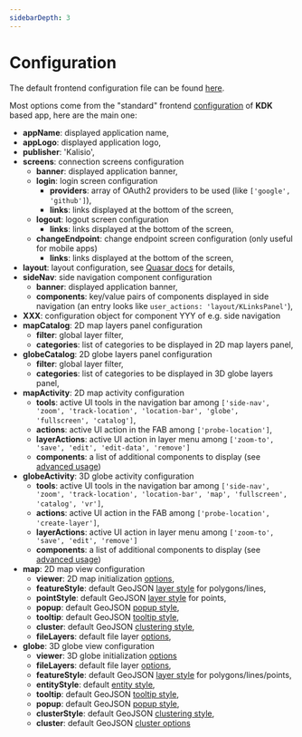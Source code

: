 ```yaml
---
sidebarDepth: 3
---
```


# Configuration

The default frontend configuration file can be found [here](https://github.com/kalisio/kano/blob/master/config/default.js).

Most options come from the "standard" frontend [configuration](https://kalisio.github.io/kdk/guides/basics/step-by-step.html#configuring-a-kapp) of **KDK** based app, here are the main one:
* **appName**: displayed application name,
* **appLogo**: displayed application logo,
* **publisher**: 'Kalisio',
* **screens**: connection screens configuration
  * **banner**: displayed application banner,
  * **login**: login screen configuration
    * **providers**: array of OAuth2 providers to be used (like `['google', 'github']`),
    * **links**: links displayed at the bottom of the screen,
  * **logout**: logout screen configuration
    * **links**: links displayed at the bottom of the screen,
  * **changeEndpoint**: change endpoint screen configuration (only useful for mobile apps)
    * **links**: links displayed at the bottom of the screen,
* **layout**: layout configuration, see [Quasar docs](https://quasar.dev/layout/layout) for details,
* **sideNav**: side navigation component configuration
  * **banner**: displayed application banner,
  * **components**: key/value pairs of components displayed in side navigation (an entry looks like `user_actions: 'layout/KLinksPanel'`),
* **XXX**: configuration object for component YYY of e.g. side navigation
* **mapCatalog**: 2D map layers panel configuration
  * **filter**: global layer filter,
  * **categories**: list of categories to be displayed in 2D map layers panel,
* **globeCatalog**: 2D globe layers panel configuration
  * **filter**: global layer filter,
  * **categories**: list of categories to be displayed in 3D globe layers panel,
* **mapActivity**: 2D map activity configuration
  * **tools**: active UI tools in the navigation bar among `['side-nav', 'zoom', 'track-location', 'location-bar', 'globe', 'fullscreen', 'catalog']`,
  * **actions**: active UI action in the FAB among `['probe-location']`,
  * **layerActions**: active UI action in layer menu among `['zoom-to', 'save', 'edit', 'edit-data', 'remove']`
  * **components**: a list of additional components to display (see [advanced usage](./advanced-usage.md))
* **globeActivity**: 3D globe activity configuration
  * **tools**: active UI tools in the navigation bar among `['side-nav', 'zoom', 'track-location', 'location-bar', 'map', 'fullscreen', 'catalog', 'vr']`,
  * **actions**: active UI action in the FAB among `['probe-location', 'create-layer']`,
  * **layerActions**: active UI action in layer menu among `['zoom-to', 'save', 'edit', 'remove']`
  * **components**: a list of additional components to display (see [advanced usage](./advanced-usage.md))
* **map**: 2D map view configuration
	* **viewer**: 2D map initialization [options](https://leafletjs.com/reference.html#map-option),
	* **featureStyle**: default GeoJSON [layer style](https://kalisio.github.io/kdk/api/map/mixins.html#map-style) for polygons/lines,
	* **pointStyle**: default GeoJSON [layer style](https://kalisio.github.io/kdk/api/map/mixins.html#map-style) for points,
	* **popup**: default GeoJSON [popup style](https://kalisio.github.io/kdk/api/map/mixins.html#map-popup),
	* **tooltip**: default GeoJSON [tooltip style](https://kalisio.github.io/kdk/api/map/mixins.html#map-tooltip),
	* **cluster**: default GeoJSON [clustering style](https://kalisio.github.io/kdk/api/map/mixins.html#map-style),
	* **fileLayers**: default file layer [options](https://kalisio.github.io/kdk/api/map/mixins.html#file-layer),
* **globe**: 3D globe view configuration
	* **viewer**: 3D globe initialization [options](https://cesiumjs.org/Cesium/Build/Documentation/Viewer.html#Viewer)
	* **fileLayers**: default file layer [options](https://kalisio.github.io/kdk/api/map/mixins.html#file-layer),
	* **featureStyle**: default GeoJSON [layer style](https://kalisio.github.io/kdk/api/map/mixins.html#globe-style) for polygons/lines/points,
	* **entityStyle**: default [entity style](https://kalisio.github.io/kdk/api/map/mixins.html#globe-style),
	* **tooltip**: default GeoJSON [tooltip style](https://kalisio.github.io/kdk/api/map/mixins.html#globe-tooltip),
	* **popup**: default GeoJSON [popup style](https://kalisio.github.io/kdk/api/map/mixins.html#globe-popup),
	* **clusterStyle**: default GeoJSON [clustering style](https://kalisio.github.io/kdk/api/map/mixins.html#globe-style),
	* **cluster**: default GeoJSON [cluster options](https://kalisio.github.io/kdk/api/map/mixins.html#globe-style)